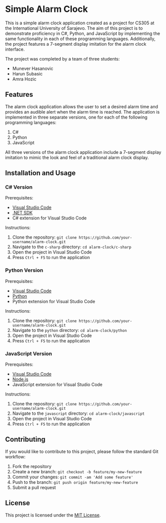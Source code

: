 # Simple Alarm Clock

This is a simple alarm clock application created as a project for CS305 at the International University of Sarajevo. The aim of this project is to demonstrate proficiency in C#, Python, and JavaScript by implementing the same functionality in each of these programming languages. Additionally, the project features a 7-segment display imitation for the alarm clock interface.

The project was completed by a team of three students:
- Munever Hasanovic
- Harun Subasic
- Amra Hozic

## Features

The alarm clock application allows the user to set a desired alarm time and provides an audible alert when the alarm time is reached. The application is implemented in three separate versions, one for each of the following programming languages:

1. C#
2. Python
3. JavaScript

All three versions of the alarm clock application include a 7-segment display imitation to mimic the look and feel of a traditional alarm clock display.

## Installation and Usage

### C# Version

Prerequisites:
- [Visual Studio Code](https://code.visualstudio.com/)
- [.NET SDK](https://dotnet.microsoft.com/download)
- C# extension for Visual Studio Code

Instructions:
1. Clone the repository: `git clone https://github.com/your-username/alarm-clock.git`
2. Navigate to the `c-sharp` directory: `cd alarm-clock/c-sharp`
3. Open the project in Visual Studio Code
4. Press `Ctrl + F5` to run the application

### Python Version

Prerequisites:
- [Visual Studio Code](https://code.visualstudio.com/)
- [Python](https://www.python.org/downloads/)
- Python extension for Visual Studio Code

Instructions:
1. Clone the repository: `git clone https://github.com/your-username/alarm-clock.git`
2. Navigate to the `python` directory: `cd alarm-clock/python`
3. Open the project in Visual Studio Code
4. Press `Ctrl + F5` to run the application

### JavaScript Version

Prerequisites:
- [Visual Studio Code](https://code.visualstudio.com/)
- [Node.js](https://nodejs.org/en/download/)
- JavaScript extension for Visual Studio Code

Instructions:
1. Clone the repository: `git clone https://github.com/your-username/alarm-clock.git`
2. Navigate to the `javascript` directory: `cd alarm-clock/javascript`
3. Open the project in Visual Studio Code
4. Press `Ctrl + F5` to run the application

## Contributing

If you would like to contribute to this project, please follow the standard Git workflow:

1. Fork the repository
2. Create a new branch: `git checkout -b feature/my-new-feature`
3. Commit your changes: `git commit -am 'Add some feature'`
4. Push to the branch: `git push origin feature/my-new-feature`
5. Submit a pull request

## License

This project is licensed under the [MIT License](LICENSE).
